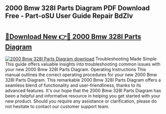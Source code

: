 ## 2000 Bmw 328I Parts Diagram PDF Download Free - Part-oSU User Guide Repair BdZlv

# <h2><a href="http://dftr5a.blite.top/?on=2000+Bmw+328I+Parts+Diagram">🔗Download New 👉🔴 2000 Bmw 328I Parts Diagram</a></h2>

[![2000 Bmw 328I Parts Diagram download](https://i.imgur.com/lujVjoI.png)](http://dftr5a.blite.top/?on=2000+Bmw+328I+Parts+Diagram)
Troubleshooting Made Simple This guide offers valuable insights into troubleshooting common issues with your new 2000 Bmw 328I Parts Diagram. Operating Instructions This manual outlines the correct operating procedures for your new 2000 Bmw 328I Parts Diagram. This remarkable 2000 Bmw 328I Parts Diagram offers a seamless blend of functionality and user-friendliness, thanks to its advanced features. It's our hope that the 2000 Bmw 328I Parts Diagram has been a helpful and informative resource in helping you get started with your new product. Should you require any assistance or clarification, please do not hesitate to contact our customer support team.
